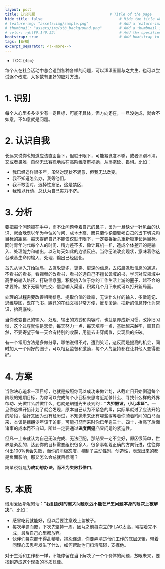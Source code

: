 ```yaml
---
layout: post
title: 认识问题                                  # Title of the page
hide_title: false                                   # Hide the title when displaying the post, but shown in lists of posts
# feature-img: "assets/img/sample.png"              # Add a feature-image to the post
# thumbnail: "assets/img/stb_background.png"        # Add a thumbnail image on blog view
# color: rgb(80,140,22)                             # Add the specified color as feature image, and change link colors in post
bootstrap: true                                     # Add bootstrap to the page
tags: [新知]
excerpt_separator: <!--more-->
---
```


<!--more-->
* TOC
{:toc}

每个人在社会活动中总会遇到各种各样的问题，可以浑浑噩噩与之共生，也可以尝试逐个改进，大多数有更好的应对方法。

# 1. 识别

每个人心里多多少少有一定目标，可能不具体，但方向还在，一旦没达成，就会不如意，不如意就是问题。

# 2. 认识自我

长远来说你也知道应该直面当下，但耽于眼下，可能紧迫度不够，或者识别不清，又或者畏难，自然无法客观地站在高阶维度审视她，从而拖延、畏惧。比如：

* 我已经这样很多年，虽然对现状不满意，但我无法改变。
* 我不知道怎么办，我等他们。
* 我不敢面对，选择性忘记，这是禁区。
* 我难以行动，总认为自己实力不济。

# 3. 分析

要把每个问题抓在手中，而不让问题牵着自己的鼻子，因为一旦缺少一针见血的认识，就会耽误以年为单位的时间，成本太高。而只要你仔细思考自己的当下境况和目标的距离，每天提醒自己不能仅仅耽于眼下，一定要抬抬头重新锁定长远目标。同时青年时代每个人的时间、精力差不多，像计算机一样，造成个体差异的是输入、处理能力和输出，以及每天如此的连锁反应。当你无法改变现状，意味着你这台碳基生命的输入、处理、输出已经固化。

首先从输入开始破局，去汲取更多、更宽、更深的信息，去拓展汲取信息的通道，不看书的看书，看视频的改看书，看书的选自己不擅长领域的书，学习对应领域中高手的输入路径，打破信息圈，积极挤入位于你的工作生活上游的圈子，越不会的才要补。放下无聊的社交、信息输入渠道，积累几个月下来就可以打开新局面。

处理的过程需要改善咀嚼信息、提取价值的效率，无论什么样的输入，多做笔记、思维导图，现在飞书、腾讯的在线文档非常方便，反复阅读，把新的信息转化为常识，抬高底线。

当你改变自己的输入、处理、输出的方式和内容时，也就是养成新习惯，改掉旧习惯，这个过程就像是恋爱，每天努力一点，每天培养一点，基础越来越牢，顺其自然，不要寄望于每一天会有特别的收获，用量去击穿阈值，实现质的突破。

有一个常用方法是多做分享，哪怕说得不对，遭到笑话，这反而是提高的机会，同时加入一个同好的圈子，可以相互监督和激励，每个人的坚持都在让其他人变得更好。

# 4. 方案

当你决心追求一项目标，也就是按照你可以成功来做计划，从截止日开始倒退每个阶段的短期目标，为你可以完成每个小目标来思考近期做什么、寻找什么样的外界帮助、先做什么后做什么。也就是胡适先生谈到的：**”大胆假设，小心求证“**。一旦你这样开始计划了就会发现，原本自己认为不紧急的事，实际早就过了应该开始的阶段，恰好又因为没有经历过，不知道未来还有哪些事等着你骑着时间的白马而来，本该是翩翩少年该干的事，可能打马而来时你已年逾三十、四十，抬高了后面诸事的成本而不自知。所以一定要通过**进度倒逼**凸显问题的紧迫性。

但凡一上来就认为自己无法完成、无法匹配，那结果一定不会好，原因很简单，世界是紊乱的，达到你的目标需要组织很多人、很多事朝着正确的方向行进，往往你付出100%也会失败，而你的消极态度，抑制了主动性别、创造性，表现出来的都是负面影响，那又怎么会成就目标呢？

简单说就是**为成功想办法，而不为失败找借口**。

# 5. 本质

借用爱因斯坦的话：**“我们面对的重大问题永远不能在产生问题本身的层次上被解决”**。比如：

* 感冒吃药就能好，但以后要注意晚上盖被子。
* 每次半途而废，下次先坚持一周，因为之前每次立的FLAG太高，明摆着完不成，最后自己心里都放弃。
* 伙伴们每次都干得乱糟糟，抱怨连连，你要弄清楚他们工作的底层逻辑，带着同理心去思考发生了什么，如何帮助他们扫清障碍，支撑他。

对于生活和工作都一样，不能停留在当下解决了一个个具体的问题，放眼未来，要找到造成这个现象的本质规律。
